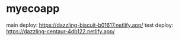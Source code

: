 # myecoapp

main deploy: https://dazzling-biscuit-b01617.netlify.app/
test deploy: https://dazzling-centaur-4db122.netlify.app/
